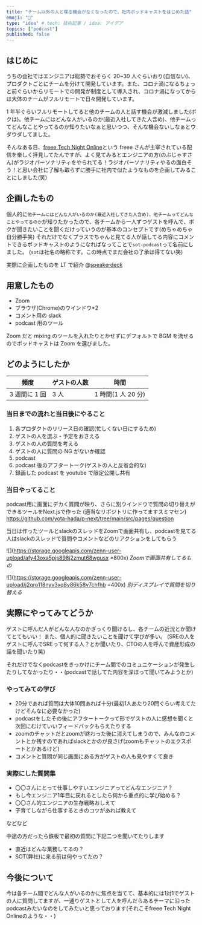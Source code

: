 ```yaml
---
title: "チーム以外の人と喋る機会がなくなったので、社内ポッドキャストをはじめた話"
emoji: "🎤"
type: "idea" # tech: 技術記事 / idea: アイデア
topics: ["podcast"]
published: false
---
```


## はじめに

うちの会社ではエンジニアは総勢でおそらく 20~30 人ぐらいおり(自信ない)、プロダクトごとにチームを分けて開発しています。また、コロナ渦になるちょっと前ぐらいからリモートでの開発が制度として導入され、コロナ渦になってからは大体のチームがフルリモートで日々開発しています。

1 年半ぐらいフルリモートしてると他のチームの人と話す機会が激減しました(ボクは)。他チームにはどんな人がいるのか(最近入社してきた人含め)、他チームってどんなことやってるのか知りたいなぁと思いつつ、そんな機会ないしなぁとウダウダしてました。

そんなある日、[freee Tech Night Online](https://www.youtube.com/watch?v=DYygoliZFiw&list=PLMcyvFRyinfS0Wmo0cla2sD7njhI1ADXf&index=6)という freee さんが主宰されている配信を楽しく拝見してたんですが、よく見てみるとエンジニアの方(のぶじゃすさん)がラジオパーソナリティをやられてる！ラジオパーソナリティやるの面白そう！と思い会社に了解も取らずに勝手に社内で似たようなものを企画してみることにしました(笑)

## 企画したもの

個人的に`他チームにはどんな人がいるのか(最近入社してきた人含め)、他チームってどんなことやってるのか`が知りたかったので、各チームから一人ずつゲストを呼んで、ボクが聞きたいことを聞くだけっていうのが基本のコンセプトです(めちゃめちゃ自分勝手笑)
それだけでなくプラスでちゃんと見てる人が話してる内容にコメントできるポッドキャストのようになればなってことで`sot-podcast`って名前にしました。
(`sot`は社名の略称です。この時点でまだ会社の了承は得てない笑)

実際に企画したものを LT で紹介
@[speakerdeck](a4efb259caf0421c9b608dc95202dd60)

## 用意したもの

- Zoom
- ブラウザ(Chrome)のウインドウ\*2
- コメント用の slack
- podcast 用のツール

Zoom だと mixing のツールを入れたりとかせずにデフォルトで BGM を流せるのでポッドキャストは Zoom を選びました。

## どのようにしたか

| 頻度          | ゲストの人数 | 時間               |
| ------------- | ------------ | ------------------ |
| 3 週間に 1 回 | 3 人         | 1 時間(1 人 20 分) |

### 当日までの流れと当日後にやること

1. 各プロダクトのリリース日の確認(忙しくない日にするため)
2. ゲストの人を選ぶ・予定をおさえる
3. ゲストの人の質問を考える
4. ゲストの人に質問の NG がないか確認
5. podcast
6. podcast 後のアフタートーク(ゲストの人と反省会的な)
7. 録画した podcast を youtube で限定公開し共有

### 当日やってること

podcast用に画面にデカく質問が映り、さらに別ウインドウで質問の切り替えができるツールをNext.jsで作った
(適当なリポジトリに作ってますスミマセン)
https://github.com/yota-hada/p-next/tree/main/src/pages/question

当日は作ったツールとslackのスレッドをZoomで画面共有し、podcastを見てる人はslackのスレッドで質問やコメントなどのリアクションをしてもらう

![](https://storage.googleapis.com/zenn-user-upload/afy43oxa5pjs898j2zmut68wgusx =800x)
*Zoomで画面共有してるもの*

![](https://storage.googleapis.com/zenn-user-upload/j2qro118nyv3xq8y86k58v7chfhb =400x)
*別ディスプレイで質問を切り替える*

## 実際にやってみてどうか

ゲストに呼んだ人がどんな人なのかざっくり聞けるし、各チームの近況とか聞けてとてもいい！
また、個人的に聞きたいことを聞けて学びが多い。
(SREの人をゲストに呼んでSREって何する人？とか聞いたり、CTOの人を呼んで資産形成の話を聞いたり笑)

それだけでなくpodcastをきっかけにチーム間でのコミュニケーションが発生したりしてなかったり・・(podcastで話してた内容を深ぼって聞いてみようとか)

### やってみての学び

- 20分であれば質問は大体10問あれば十分(最初1人あたり20問ぐらい考えてたけどそんなに必要なかった)
- podcastをしたその後にアフタートークって形でゲストの人に感想を聞くと次回にむけていいフィードバックもらえたりする
- zoomのチャットだとzoomが終わった後に消えてしまうので、みんなのコメントとか残すのであればslackとかのが良さげ(zoomもチャットのエクスポートとかあるけど)
- コメントと質問が同じ画面にある方がゲストの人も見やすくて良き

### 実際にした質問集

- 〇〇さんにとって仕事しやすいエンジニアってどんなエンジニア？
- もし今エンジニア1年目に戻れるとしたら何から重点的に学び始める？
- 〇〇さん的エンジニアの生存戦略おしえて
- 子育てしながら仕事するときのコツがあれば教えて

などなど

中途の方だったら鉄板で最初の質問に下記二つを聞いてたりします
- 直近はどんな業務してるの？
- SOT(弊社)に来る前は何やってたの？

## 今後について

今は各チーム間でどんな人がいるのかに焦点を当てて、基本的には1対1でゲストの人に質問してますが、一通りゲストとして人を呼んだらあるテーマに沿ったpodcastみたいなのをしてみたいと思っております(それこそfreee Tech Night Onlineのような・・)